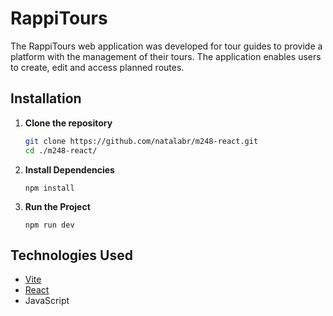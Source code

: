# RappiTours 

The RappiTours web application was developed for tour guides to provide a platform with the management of their tours. The application enables users to create, edit and access planned routes.

## Installation

1. **Clone the repository**
    ```bash
    git clone https://github.com/natalabr/m248-react.git
    cd ./m248-react/
    ```

2. **Install Dependencies**
    ```
    npm install 
    ```

3. **Run the Project**
    ```
    npm run dev
    ```

## Technologies Used

- [Vite](https://vite.dev)
- [React](https://react.dev)
- JavaScript
